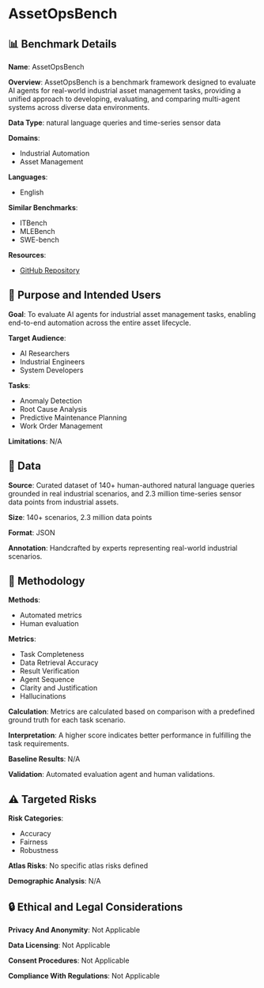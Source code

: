 # AssetOpsBench

## 📊 Benchmark Details

**Name**: AssetOpsBench

**Overview**: AssetOpsBench is a benchmark framework designed to evaluate AI agents for real-world industrial asset management tasks, providing a unified approach to developing, evaluating, and comparing multi-agent systems across diverse data environments.

**Data Type**: natural language queries and time-series sensor data

**Domains**:
- Industrial Automation
- Asset Management

**Languages**:
- English

**Similar Benchmarks**:
- ITBench
- MLEBench
- SWE-bench

**Resources**:
- [GitHub Repository](https://github.com/IBM/AssetOpsBench)

## 🎯 Purpose and Intended Users

**Goal**: To evaluate AI agents for industrial asset management tasks, enabling end-to-end automation across the entire asset lifecycle.

**Target Audience**:
- AI Researchers
- Industrial Engineers
- System Developers

**Tasks**:
- Anomaly Detection
- Root Cause Analysis
- Predictive Maintenance Planning
- Work Order Management

**Limitations**: N/A

## 💾 Data

**Source**: Curated dataset of 140+ human-authored natural language queries grounded in real industrial scenarios, and 2.3 million time-series sensor data points from industrial assets.

**Size**: 140+ scenarios, 2.3 million data points

**Format**: JSON

**Annotation**: Handcrafted by experts representing real-world industrial scenarios.

## 🔬 Methodology

**Methods**:
- Automated metrics
- Human evaluation

**Metrics**:
- Task Completeness
- Data Retrieval Accuracy
- Result Verification
- Agent Sequence
- Clarity and Justification
- Hallucinations

**Calculation**: Metrics are calculated based on comparison with a predefined ground truth for each task scenario.

**Interpretation**: A higher score indicates better performance in fulfilling the task requirements.

**Baseline Results**: N/A

**Validation**: Automated evaluation agent and human validations.

## ⚠️ Targeted Risks

**Risk Categories**:
- Accuracy
- Fairness
- Robustness

**Atlas Risks**:
No specific atlas risks defined

**Demographic Analysis**: N/A

## 🔒 Ethical and Legal Considerations

**Privacy And Anonymity**: Not Applicable

**Data Licensing**: Not Applicable

**Consent Procedures**: Not Applicable

**Compliance With Regulations**: Not Applicable
